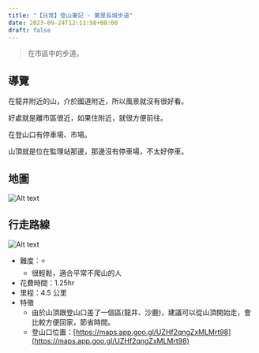 ```yaml
---
title: "【日常】登山筆記 - 萬里長城步道"
date: 2023-09-24T12:11:58+08:00
draft: false
---
```


> 在市區中的步道。

## 導覽

在龍井附近的山，介於國道附近，所以風景就沒有很好看。

好處就是離市區很近，如果住附近，就很方便前往。

在登山口有停車場、市場。

山頂就是位在監理站那邊，那邊沒有停車場，不太好停車。

## 地圖

![Alt text](</mai-blog/【日常】登山筆記 - 萬里長城步道/IMG_8500.JPG>)

## 行走路線

![Alt text](</mai-blog/【日常】登山筆記 - 萬里長城步道/image.png>)

- 難度：⭐
  - 很輕鬆，適合平常不爬山的人
- 花費時間：1.25hr
- 里程：4.5 公里
- 特徵
  - 由於山頂跟登山口差了一個區(龍井、沙鹿)，建議可以從山頂開始走，會比較方便回家，節省時間。
  - 登山口位置：[https://maps.app.goo.gl/UZHf2qngZxMLMrt98](https://maps.app.goo.gl/UZHf2qngZxMLMrt98)

